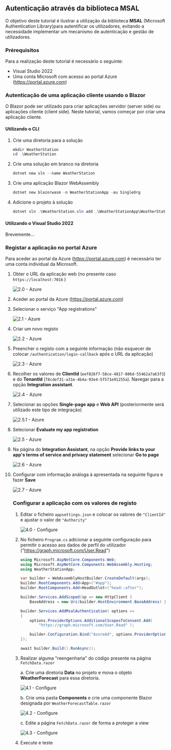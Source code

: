 ## Autenticação através da biblioteca MSAL
O objetivo deste tutorial é ilustrar a utilização da biblioteca **MSAL** (Microsoft Authentication Library)para autentificar os utilizadores, evitando a necessidade implementar um mecanismo de autenticação e gestão de utilizadores.

### Prérequisitos

Para a realização deste tutorial é necessário o seguinte:

* Visual Studio 2022
* Uma conta Microsoft com acesso ao portal Azure (https://portal.azure.com)

### Autenticação de uma aplicação cliente usando o Blazor 

O Blazor pode ser utilizado para criar aplicações servidor (server side) ou aplicações cliente (client side). Neste tutorial, vamos começar por criar uma aplicação cliente.

#### Utilizando o CLI

1. Crie uma diretoria para a solução

   ```powershell
   mkdir WeatherStation
   cd .\WeatherStation
   ```

2. Crie uma solução em branco na diretoria 

   ```powershell
   dotnet new sln --name WeatherStation
   ```

3. Crie uma aplicação Blazor WebAssembly

   ```powershell
   dotnet new blazorwasm -n WeatherStationApp -au SingleOrg
   ```

4. Adicione o projeto à solução
   ```powershell
   dotnet sln .\WeatherStation.sln add .\WeatherStationApp\WeatherStationApp.csproj
   ```

#### Utilizando o Visual Studio 2022

Brevemente...

### Registar a aplicação no portal Azure

Para aceder ao portal da Azure (https://portal.azure.com) é necessário ter uma conta individual da Microsoft. 

1. Obter o URL da aplicação web (no presente caso ``https://localhost:7016`` )

   ![2.0 - Azure](./images/2.0-Azure.png)

2. Aceder ao portal da Azure (https://portal.azure.com)

3. Selecionar o serviço "App registrations"

   ![2.1 - Azure](./images/2.1-Azure.png)

4. Criar um novo registo

   ![2.2 - Azure](./images/2.2-Azure.png)

5. Preencher o registo com a seguinte informação (não esquecer de colocar ``/authentication/login-callback`` após o URL da aplicação)

   ![2.3 - Azure](./images/2.3-Azure.png)

6. Recolher os valores de **ClientId** (``eef826f7-58ce-4817-806d-55462a7a63f3``) e do **TenantId** (`f8cdef31-a31e-4b4a-93e4-5f571e91255a`). Navegar para a opção  **Integration assistant**.

   ![2.4 - Azure](./images/2.4-Azure.png)

7. Selecionar as opções **Single-page app** e **Web API** (posteriormente será utilizado este tipo de integração)

   ![2.5.1 - Azure](./images/2.5.1-Azure.png)

8. Selecionar **Evaluate my app registration**

   ![2.5 - Azure](./images/2.5-Azure.png)

9. Na página do **Integration Assistant**, na opção **Provide links to your app's terms of service and privacy statement** selecionar **Go to page**

   ![2.6 - Azure](./images/2.6-Azure.png)

10. Configurar com informação análoga à apresentada na seguinte figura e fazer **Save**

    ![2.7 - Azure](./images/2.7-Azure.png)

    ### Configurar a aplicação com os  valores de registo

    1. Editar o ficheiro ``appsettings.json`` e colocar os valores de ``"ClientId"`` e ajustar o valor de ``"Authority"``

       ![4.0 - Configure](./images/4.0-Configure.png)

    2. No ficheiro ``Program.cs`` adicionar a seguinte configuração para permitir o acesso aos dados de perfil do utilizador ("https://graph.microsoft.com/User.Read")

       ```c#
       using Microsoft.AspNetCore.Components.Web;
       using Microsoft.AspNetCore.Components.WebAssembly.Hosting;
       using WeatherStationApp;
       
       var builder = WebAssemblyHostBuilder.CreateDefault(args);
       builder.RootComponents.Add<App>("#app");
       builder.RootComponents.Add<HeadOutlet>("head::after");
       
       builder.Services.AddScoped(sp => new HttpClient { 
           BaseAddress = new Uri(builder.HostEnvironment.BaseAddress) } );
       
       builder.Services.AddMsalAuthentication( options =>
       {
           options.ProviderOptions.AdditionalScopesToConsent.Add(
               "https://graph.microsoft.com/User.Read" );
       
           builder.Configuration.Bind("AzureAd", options.ProviderOptions.Authentication);
       });
       
       await builder.Build().RunAsync();
       ```

    3. Realizar alguma "reengenharia" do código presente na página ``FetchData.razor``

       a. Crie uma diretoria **Data** no projeto e mova o objeto **WeatherForecast** para essa diretoria.

          ![4.1 - Configure](./images/4.1-Configure.png)

       b. Crie uma pasta **Components** e crie uma componente Blazor designada por ``WeatherForecastTable.razor``

          ![4.2 - Configure](./images/4.2-Configure.png)

       c. Edite a página ``FetchData.razor``  de forma a proteger a view

          ![4.3 - Configure](./images/4.3-Configure.png)
    
    4. Execute e teste

